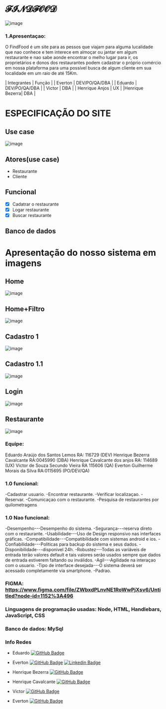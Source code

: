 # 𝓕𝓘𝓝𝓓𝓕𝓞𝓞𝓓

![image](https://user-images.githubusercontent.com/69824321/123015593-1a557100-d39f-11eb-8c2c-1f6a14399eb6.png)

###  1.Apresentaçao:
O FindFood é um site para as pessos que viajam para alguma lucalidade que nao conhece e tem interece em almoçar ou jantar em algum restaurante 
e nao sabe aonde encontrar o melho lugar para ir, os proprietários e donos dos restaurantes podem cadastrar o próprio comércio em nossa plataforma para uma possível busca de algum cliente em sua localidade em um raio de até 15Km.   
 
| Integrantes    | Função          |
| Everton        | DEV/PO/QA/DBA   |
| Eduardo        | DEV/PO/QA/DBA   |
| Victor         | DBA             |
| Henrique Anjos | UX              |
|Henrique Bezerra| DBA             |

# ESPECIFICAÇÃO DO SITE

## Use case
![image](https://user-images.githubusercontent.com/69824321/123019166-54764100-d3a6-11eb-8925-fe047ab9700b.png)

## Atores(use case)
* Restaurante
* Cliente

## Funcional 

- [x] Cadatrar o restaurante
- [x] Logar restaurante
- [x] Buscar restaurante 

## Banco de dados


# Apresentação do nosso sistema em imagens
## Home
![image](https://user-images.githubusercontent.com/69824321/123023524-e59ce600-d3ad-11eb-9fe9-2a3b11ccf94e.png)
## Home+Filtro 
![image](https://user-images.githubusercontent.com/69824321/123023733-46c4b980-d3ae-11eb-9203-faa1c9059e84.png)
## Cadastro 1
![image](https://user-images.githubusercontent.com/69824321/123023793-6956d280-d3ae-11eb-8a1b-2a9da2d3e696.png)
## Cadastro 1.1
![image](https://user-images.githubusercontent.com/69824321/123023832-7bd10c00-d3ae-11eb-8c3d-b93e6e0e18af.png)
## Login
![image](https://user-images.githubusercontent.com/69824321/123023859-8ab7be80-d3ae-11eb-8016-46060be12ab0.png)
## Restaurante
![image](https://user-images.githubusercontent.com/69824321/123024019-cc486980-d3ae-11eb-871b-40d983e86601.png)


###  Equipe:
Eduardo Araújo dos Santos Lemos RA: 116729 (DEV)
Henrique Bezerra Cavalcante RA:0045990 (DBA)
Henrique Cavalcante dos anjos RA: 114689 (UX)
Victor de Souza Secundo Vieira RA 115606 (QA)
Everton Guilherme Morais da Silva RA:0115695 (PO/DEV/QA)


### 1.0 funcional:

-Cadastrar usuario.
-Encontrar restaurante.
-Verificar localizaçao.
-Reservar.
-Comunicaçao com o restaurante.
-Pesquisa de restaurantes por quilometragens


### 1.0 Nao funcional:

-Desempenho---Desempenho do sistema.
-Segurança---reserva direto com o restaurante.
-Usabilidade---Uso de Design responsivo nas interfaces gráficas.
-Compatibilidade---Compatibilidade com sistemas android e ios.
-Confiabilidade---Políticas para backup do sistema e seus dados.
-Disponibilidade---disponivel 24h.
-Robustez---Todas as variáveis de entrada terão valores default e tais valores serão usados sempre que dados de entrada estiverem faltando ou inválidos.
-Agil---Agilidade na interaçao com o usuario.
-Tipo de interface desejada---O sistema deverá ser acessado completamente via smartphone.
-Padrao.


### FIGMA: https://www.figma.com/file/ZWbxdPLnvNE1RoWwPjXsv6/Untitled?node-id=1152%3A496

### Linguagens de programação usadas: Node, HTML, Handlebars, JavaScript, CSS

### Banco de dados: MySql

### Info Redes
* Eduardo [![GitHub Badge](https://img.shields.io/badge/-Github-000?style=flat-square&logo=Github&logoColor=white&link=https://github.com/fagnerpsantos)](https://github.com/EduardoLemos20)  

* Everton [![GitHub Badge](https://img.shields.io/badge/-Github-000?style=flat-square&logo=Github&logoColor=white&link=https)](https://github.com)
          [![Linkedin Badge](https://img.shields.io/badge/-LinkedIn-blue?style=flat-square&logo=Linkedin&logoColor=white&link=https://www.linkedin.com/in/everton-guilherme-639510160)](linkedin.com/in/everton-guilherme-639510160)
* Henrique Bezerra [![GitHub Badge](https://img.shields.io/badge/-Github-000?style=flat-square&logo=Github&logoColor=white&link=https://github.com/fagnerpsantos)](https://github.com)

* Henrique Cavalcante [![GitHub Badge](https://img.shields.io/badge/-Github-000?style=flat-square&logo=Github&logoColor=white&link=https://github.com/fagnerpsantos)](https://github.com)

* Victor [![GitHub Badge](https://img.shields.io/badge/-Github-000?style=flat-square&logo=Github&logoColor=white&link=https://github.com/fagnerpsantos)](https://github.com)

* Everton [![GitHub Badge](https://img.shields.io/badge/-Github-000?style=flat-square&logo=Github&logoColor=white&link=https://github.com/fagnerpsantos)](https://github.com)
